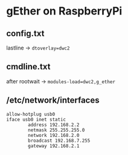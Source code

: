 # gEther on RaspberryPi

## config.txt
lastline -> `dtoverlay=dwc2`

## cmdline.txt
after rootwait -> `modules-load=dwc2,g_ether`

## /etc/network/interfaces
```
allow-hotplug usb0
iface usb0 inet static
        address 192.168.2.2
        netmask 255.255.255.0
        network 192.168.2.0
        broadcast 192.168.7.255
        gateway 192.168.2.1
```
